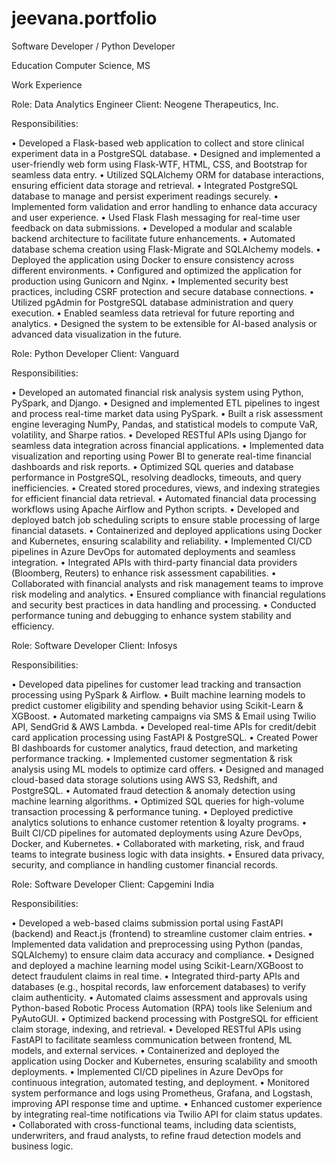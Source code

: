 # jeevana.portfolio
Software Developer / Python Developer

Education
Computer Science, MS

Work Experience


Role: Data Analytics Engineer
Client:	Neogene Therapeutics, Inc.

Responsibilities:

•	Developed a Flask-based web application to collect and store clinical experiment data in a PostgreSQL database.
•	Designed and implemented a user-friendly web form using Flask-WTF, HTML, CSS, and Bootstrap for seamless data entry.
•	Utilized SQLAlchemy ORM for database interactions, ensuring efficient data storage and retrieval.
•	Integrated PostgreSQL database to manage and persist experiment readings securely.
•	Implemented form validation and error handling to enhance data accuracy and user experience.
•	Used Flask Flash messaging for real-time user feedback on data submissions.
•	Developed a modular and scalable backend architecture to facilitate future enhancements.
•	Automated database schema creation using Flask-Migrate and SQLAlchemy models.
•	Deployed the application using Docker to ensure consistency across different environments.
•	Configured and optimized the application for production using Gunicorn and Nginx.
•	Implemented security best practices, including CSRF protection and secure database connections.
•	Utilized pgAdmin for PostgreSQL database administration and query execution.
•	Enabled seamless data retrieval for future reporting and analytics.
•	Designed the system to be extensible for AI-based analysis or advanced data visualization in the future.


Role: Python Developer
Client: Vanguard

Responsibilities:

•	Developed an automated financial risk analysis system using Python, PySpark, and Django.
•	Designed and implemented ETL pipelines to ingest and process real-time market data using PySpark.
•	Built a risk assessment engine leveraging NumPy, Pandas, and statistical models to compute VaR, volatility, and Sharpe ratios.
•	Developed RESTful APIs using Django for seamless data integration across financial applications.
•	Implemented data visualization and reporting using Power BI to generate real-time financial dashboards and risk reports.
•	Optimized SQL queries and database performance in PostgreSQL, resolving deadlocks, timeouts, and query inefficiencies.
•	Created stored procedures, views, and indexing strategies for efficient financial data retrieval.
•	Automated financial data processing workflows using Apache Airflow and Python scripts.
•	Developed and deployed batch job scheduling scripts to ensure stable processing of large financial datasets.
•	Containerized and deployed applications using Docker and Kubernetes, ensuring scalability and reliability.
•	Implemented CI/CD pipelines in Azure DevOps for automated deployments and seamless integration.
•	Integrated APIs with third-party financial data providers (Bloomberg, Reuters) to enhance risk assessment capabilities.
•	Collaborated with financial analysts and risk management teams to improve risk modeling and analytics.
•	Ensured compliance with financial regulations and security best practices in data handling and processing.
•	Conducted performance tuning and debugging to enhance system stability and efficiency.


Role: Software Developer
Client: Infosys

Responsibilities:

•	Developed data pipelines for customer lead tracking and transaction processing using PySpark & Airflow.
•	Built machine learning models to predict customer eligibility and spending behavior using Scikit-Learn & XGBoost.
•	Automated marketing campaigns via SMS & Email using Twilio API, SendGrid & AWS Lambda.
•	Developed real-time APIs for credit/debit card application processing using FastAPI & PostgreSQL.
•	Created Power BI dashboards for customer analytics, fraud detection, and marketing performance tracking.
•	Implemented customer segmentation & risk analysis using ML models to optimize card offers.
•	Designed and managed cloud-based data storage solutions using AWS S3, Redshift, and PostgreSQL.
•	Automated fraud detection & anomaly detection using machine learning algorithms.
•	Optimized SQL queries for high-volume transaction processing & performance tuning.
•	Deployed predictive analytics solutions to enhance customer retention & loyalty programs.
•	Built CI/CD pipelines for automated deployments using Azure DevOps, Docker, and Kubernetes.
•	Collaborated with marketing, risk, and fraud teams to integrate business logic with data insights.
•	Ensured data privacy, security, and compliance in handling customer financial records.
                                                                                                      

Role:    Software Developer
Client: Capgemini India

Responsibilities:

•	Developed a web-based claims submission portal using FastAPI (backend) and React.js (frontend) to streamline customer claim entries.
•	Implemented data validation and preprocessing using Python (pandas, SQLAlchemy) to ensure claim data accuracy and compliance.
•	Designed and deployed a machine learning model using Scikit-Learn/XGBoost to detect fraudulent claims in real time.
•	Integrated third-party APIs and databases (e.g., hospital records, law enforcement databases) to verify claim authenticity.
•	Automated claims assessment and approvals using Python-based Robotic Process Automation (RPA) tools like Selenium and PyAutoGUI.
•	Optimized backend processing with PostgreSQL for efficient claim storage, indexing, and retrieval.
•	Developed RESTful APIs using FastAPI to facilitate seamless communication between frontend, ML models, and external services.
•	Containerized and deployed the application using Docker and Kubernetes, ensuring scalability and smooth deployments.
•	Implemented CI/CD pipelines in Azure DevOps for continuous integration, automated testing, and deployment.
•	Monitored system performance and logs using Prometheus, Grafana, and Logstash, improving API response time and uptime.
•	Enhanced customer experience by integrating real-time notifications via Twilio API for claim status updates.
•	Collaborated with cross-functional teams, including data scientists, underwriters, and fraud analysts, to refine fraud detection models and business logic.
